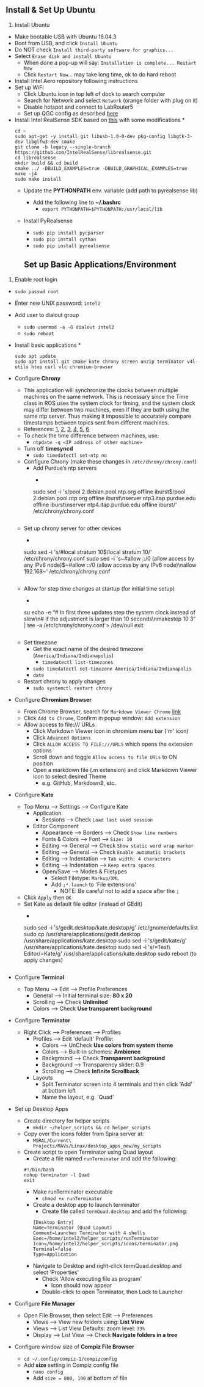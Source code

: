 ## Install \& Set Up Ubuntu
1. Install Ubuntu
  * Make bootable USB with Ubuntu 16.04.3
  * Boot from USB, and click `Install Ubuntu`
  * Do NOT check `Install third-party software for graphics...`
  * Select `Erase disk and install Ubuntu`
    * When done a pop-up will say: `Installation is complete... Restart Now`
    * Click `Restart Now`... may take long time, ok to do hard reboot
* Install Intel Aero repository following instructions
* Set up WiFi
  * Click Ubuntu icon in top left of dock to search computer
  * Search for Network and select `Network` (orange folder with plug on it)
  * Disable hotspot and connect to LabRouter5
  * Set up QGC config as described [here](https://github.com/intel-aero/meta-intel-aero/wiki/90-(References)-OS-user-Installation)
* Install Intel RealSense SDK based on [this](https://github.com/intel-aero/meta-intel-aero/wiki/90-(References)-OS-user-Installation#intel-realsense-sdk) with some modifications
    * 
    ```
    cd ~
    sudo apt-get -y install git libusb-1.0-0-dev pkg-config libgtk-3-dev libglfw3-dev cmake
    git clone -b legacy --single-branch https://github.com/IntelRealSense/librealsense.git
    cd librealsense
    mkdir build && cd build
    cmake ../ -DBUILD_EXAMPLES=true -DBUILD_GRAPHICAL_EXAMPLES=true
    make -j4
    sudo make install
    ```
  * Update the **PYTHONPATH** env. variable (add path to pyrealsense lib)
    * Add the following line to **~/.bashrc**
      * `export PYTHONPATH=$PYTHONPATH:/usr/local/lib`
      
  * Install PyRealsense
    * `sudo pip install pycparser`
    * `sudo pip install cython`
    * `sudo pip install pyrealsense`
    
    
    
    ## Set up Basic Applications/Environment
1. Enable root login
  * `sudo passwd root`
  * Enter new UNIX password: `intel2`
* Add user to dialout group
  * `sudo usermod -a -G dialout intel2`
  * `sudo reboot`
  
* Install basic applications
  * 
  ```
  sudo apt update
  sudo apt install git cmake kate chrony screen unzip terminator v4l-utils htop curl vlc chromium-browser
  ```
* Configure **Chrony**
  * This application will synchronize the clocks between multiple machines on the same network. This is necessary since the Time class in ROS uses the system clock for timing, and the system clock may differ between two machines, even if they are both using the same ntp server. Thus making it impossible to accurately compare timestamps between topics sent from different machines.
  * References: [1](https://chrony.tuxfamily.org/documentation.html), [2](https://wiki.archlinux.org/index.php/Chrony), [3](http://cmumrsdproject.wikispaces.com/file/view/ROS_MultipleMachines_Wiki_namank_fi_dshroff.pdf), [4](http://wiki.ros.org/ROS/NetworkSetup), [5](https://github.com/pr2-debs/pr2/blob/master/pr2-chrony/root/unionfs/overlay/etc/chrony/chrony.conf), [6](https://www.digitalocean.com/community/tutorials/how-to-set-up-time-synchronization-on-ubuntu-16-04)
  * To check the time difference between machines, use:
    * `ntpdate -q <IP address of other machine>` 
  * Turn off **timesyncd**
    * `sudo timedatectl set-ntp no` 
  * Configure Chrony (make these changes in `/etc/chrony/chrony.conf`)
    * Add Purdue’s ntp servers
      * ```
      sudo sed -i 's/pool 2.debian.pool.ntp.org offline iburst$/pool 2.debian.pool.ntp.org offline iburst\nserver ntp3.itap.purdue.edu offline iburst\nserver ntp4.itap.purdue.edu offline iburst/' /etc/chrony/chrony.conf
      ```
  * Set up chrony server for other devices
    * ```
    sudo sed -i 's/#local stratum 10$/local stratum 10/' /etc/chrony/chrony.conf
    sudo sed -i 's~#allow ::/0 (allow access by any IPv6 node)$~#allow ::/0 (allow access by any IPv6 node)\nallow 192.168~' /etc/chrony/chrony.conf
    ```
  * Allow for step time changes at startup (for initial time setup)
    * ```
    su
    echo -e “# In first three updates step the system clock instead of slew\n# if the adjustment is larger than 10 seconds\nmakestep 10 3” | tee -a /etc/chrony/chrony.conf > /dev/null
    exit
    ```
  * Set timezone
    * Get the exact name of the desired timezone (`America/Indiana/Indianapolis`)
      * `timedatectl list-timezones`
    * `sudo timedatectl set-timezone America/Indiana/Indianapolis`
    * `date`
  * Restart chrony to apply changes
    * `sudo systemctl restart chrony`
    
* Configure **Chromium Browser**
  * From Chrome Browser, search for `Markdown Viewer Chrome` [link](https://chrome.google.com/webstore/detail/markdown-viewer/ckkdlimhmcjmikdlpkmbgfkaikojcbjk?hl=en)
  * Click `Add to Chrome`, Confirm in popup window: `Add extension`
  * Allow access to file:/// URLs
    * Click Markdown Viewer icon in chromium menu bar ('m' icon)
    * Click `Advanced Options`
    * Click `ALLOW ACCESS TO FILE:///URLS` which opens the extension options
    * Scroll down and toggle `Allow access to file URLs` to ON position
    * Open a markdown file (.m extension) and click Markdown Viewer icon to select desired Theme
      * e.g. GitHub, Markdown9, etc.
* Configure **Kate**
  * Top Menu --> Settings --> Configure Kate
    * Application
      * Sessions --> Check `Load last used session`
    * Editor Component
      * Appearance --> Borders --> Check `Show line numbers`
      * Fonts & Colors --> Font --> `Size: 10`
      * Editing --> General --> Check `Show static word wrap marker`
      * Editing --> General --> Check `Enable automatic brackets`
      * Editing --> Indentation --> `Tab width: 4 characters`
      * Editing --> Indentation --> `Keep extra spaces`
      * Open/Save --> Modes & Filetypes
        * Select Filetype: `Markup/XML`
        * Add `;*.launch` to 'File extensions'
          * NOTE: Be careful not to add a space after the `;`
  * Click `Apply` then `OK`
  * Set Kate as default file editor (instead of GEdit)
    * ```
    sudo sed -i 's/gedit.desktop/kate.desktop/g' /etc/gnome/defaults.list
    sudo cp /usr/share/applications/gedit.desktop /usr/share/applications/kate.desktop
    sudo sed -i 's/gedit/kate/g' /usr/share/applications/kate.desktop
    sudo sed -i 's/=Text\ Editor/=Kate/g' /usr/share/applications/kate.desktop
    sudo reboot (to apply changes)
    ```
* Configure **Terminal**
  * Top Menu --> Edit --> Profile Preferences
    * General --> Initial terminal size: **80 x 20**
    * Scrolling --> Check **Unlimited**
    * Colors --> Check **Use transparent background**
* Configure **Terminator**
  * Right Click --> Preferences --> Profiles
    * Profiles --> Edit 'default' Profile: 
      * Colors --> UnCheck **Use colors from system theme**
      * Colors --> Built-in schemes: **Ambience**
      * Background --> Check **Transparent background**
      * Background --> Transparency slider: 0.9
      * Scrolling --> Check **Infinite Scrollback**
    * Layouts
      * Split Terminator screen into 4 terminals and then click 'Add' at bottom left
      * Name the layout, e.g. 'Quad'
* Set up Desktop Apps
  * Create directory for helper scripts
    * `mkdir ~/helper_scripts && cd helper_scripts`
  * Copy over the icons folder from Spira server at:
      * `MSRAL/Current\ Projects/MAVs/Linux/desktop_apps_new/my_scripts`
  * Create script to open Terminator using Quad layout
    * Create a file named `runTerminator` and add the following:
    ```
    #!/bin/bash
    nohup terminator -l Quad
    exit
    ```
    * Make runTerminator executable
      * `chmod +x runTerminator`
    * Create a desktop app to launch terminator
      * Create file called `termQuad.desktop` and add the following:
      ```
      [Desktop Entry]
      Name=Terminator (Quad Layout)
      Comment=Launches Terminator with 4 shells
      Exec=/home/intel2/helper_scripts/runTerminator
      Icon=/home/intel2/helper_scripts/icons/terminator.png
      Terminal=false
      Type=Application
      ```
    * Navigate to Desktop and right-click termQuad.desktop and select 'Properties'
      * Check 'Allow executing file as program'
        * Icon should now appear
      * Double-click to open Terminator, then Lock to Launcher
      
* Configure **File Manager**
  * Open File Browser, then select Edit --> Preferences
    * Views --> View new folders using: **List View**
    * Views --> List View Defaults: zoom level: `33%`
    * Display --> List View --> Check **Navigate folders in a tree**
* Configure window size of **Compiz File Browser**
  * `cd ~/.config/compiz-1/compizconfig`
  * Add **size** setting in Compiz config file
    * `nano config`
    * Add `size = 800, 100` at bottom of file

